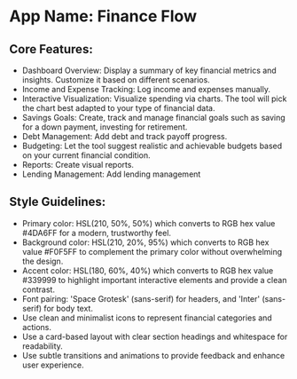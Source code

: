 # **App Name**: Finance Flow

## Core Features:

- Dashboard Overview: Display a summary of key financial metrics and insights. Customize it based on different scenarios.
- Income and Expense Tracking: Log income and expenses manually.
- Interactive Visualization: Visualize spending via charts. The tool will pick the chart best adapted to your type of financial data.
- Savings Goals: Create, track and manage financial goals such as saving for a down payment, investing for retirement.
- Debt Management: Add debt and track payoff progress.
- Budgeting: Let the tool suggest realistic and achievable budgets based on your current financial condition.
- Reports: Create visual reports.
- Lending Management: Add lending management

## Style Guidelines:

- Primary color: HSL(210, 50%, 50%) which converts to RGB hex value #4DA6FF for a modern, trustworthy feel.
- Background color: HSL(210, 20%, 95%) which converts to RGB hex value #F0F5FF to complement the primary color without overwhelming the design.
- Accent color: HSL(180, 60%, 40%) which converts to RGB hex value #339999 to highlight important interactive elements and provide a clean contrast.
- Font pairing: 'Space Grotesk' (sans-serif) for headers, and 'Inter' (sans-serif) for body text.
- Use clean and minimalist icons to represent financial categories and actions.
- Use a card-based layout with clear section headings and whitespace for readability.
- Use subtle transitions and animations to provide feedback and enhance user experience.